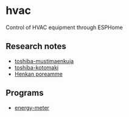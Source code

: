 # hvac

Control of HVAC equipment through ESPHome


## Research notes

- [toshiba-mustimaenkuja](docs/toshiba-mustimaenkuja.md)
- [toshiba-kotomaki](docs/toshiba-kotomaki.md)
- [Henkan poreamme](henkan-poreamme/)


## Programs

- [energy-meter](energy-meter/)


